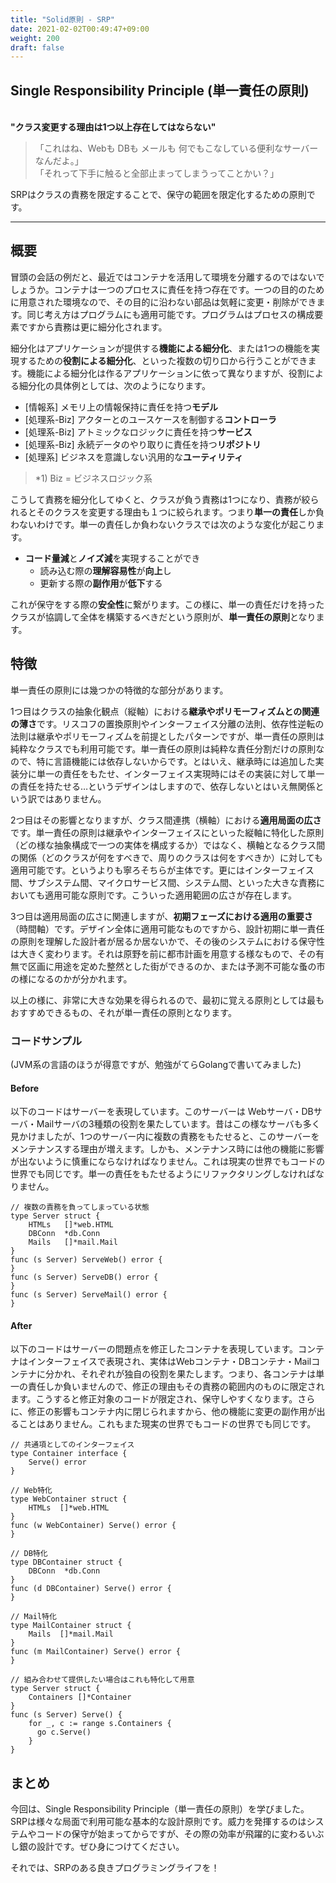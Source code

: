 ```yaml
---
title: "Solid原則 - SRP"
date: 2021-02-02T00:49:47+09:00
weight: 200
draft: false
---
```


## Single Responsibility Principle (単一責任の原則)
&nbsp;  
**"クラス変更する理由は1つ以上存在してはならない"**

> 「これはね、Webも DBも メールも 何でもこなしている便利なサーバーなんだよ。」  
> 「それって下手に触ると全部止まってしまうってことかい？」

SRPはクラスの責務を限定することで、保守の範囲を限定化するための原則です。

---
## 概要
<!-- <details> -->

冒頭の会話の例だと、最近ではコンテナを活用して環境を分離するのではないでしょうか。コンテナは一つのプロセスに責任を持つ存在です。一つの目的のために用意された環境なので、その目的に沿わない部品は気軽に変更・削除ができます。同じ考え方はプログラムにも適用可能です。プログラムはプロセスの構成要素ですから責務は更に細分化されます。

細分化はアプリケーションが提供する**機能による細分化**、または1つの機能を実現するための**役割による細分化**、といった複数の切り口から行うことができます。機能による細分化は作るアプリケーションに依って異なりますが、役割による細分化の具体例としては、次のようになります。

- [情報系] メモリ上の情報保持に責任を持つ**モデル**
- [処理系-Biz] アクターとのユースケースを制御する**コントローラ**
- [処理系-Biz] アトミックなロジックに責任を持つ**サービス**
- [処理系-Biz] 永続データのやり取りに責任を持つ**リポジトリ**
- [処理系] ビジネスを意識しない汎用的な**ユーティリティ**

> *1) Biz = ビジネスロジック系

こうして責務を細分化してゆくと、クラスが負う責務は1つになり、責務が絞られるとそのクラスを変更する理由も１つに絞られます。つまり**単一の責任**しか負わないわけです。単一の責任しか負わないクラスでは次のような変化が起こります。

- **コード量減**と**ノイズ減**を実現することができ
  - 読み込む際の**理解容易性**が**向上**し
  - 更新する際の**副作用**が**低下**する
  
これが保守をする際の**安全性**に繋がります。この様に、単一の責任だけを持ったクラスが協調して全体を構築するべきだという原則が、**単一責任の原則**となります。

## 特徴
単一責任の原則には幾つかの特徴的な部分があります。

1つ目はクラスの抽象化観点（縦軸）における**継承やポリモーフィズムとの関連の薄さ**です。リスコフの置換原則やインターフェイス分離の法則、依存性逆転の法則は継承やポリモーフィズムを前提としたパターンですが、単一責任の原則は純粋なクラスでも利用可能です。単一責任の原則は純粋な責任分割だけの原則なので、特に言語機能には依存しないからです。とはいえ、継承時には追加した実装分に単一の責任をもたせ、インターフェイス実現時にはその実装に対して単一の責任を持たせる…というデザインはしますので、依存しないとはいえ無関係という訳ではありません。

2つ目はその影響となりますが、クラス間連携（横軸）における**適用局面の広さ**です。単一責任の原則は継承やインターフェイスにといった縦軸に特化した原則（どの様な抽象構成で一つの実体を構成するか）ではなく、横軸となるクラス間の関係（どのクラスが何をすべきで、周りのクラスは何をすべきか）に対しても適用可能です。というよりも寧ろそちらが主体です。更にはインターフェイス間、サブシステム間、マイクロサービス間、システム間、といった大きな責務においても適用可能な原則です。こういった適用範囲の広さが存在します。

3つ目は適用局面の広さに関連しますが、**初期フェーズにおける適用の重要さ**（時間軸）です。デザイン全体に適用可能なものですから、設計初期に単一責任の原則を理解した設計者が居るか居ないかで、その後のシステムにおける保守性は大きく変わります。それは原野を前に都市計画を用意する様なもので、その有無で区画に用途を定めた整然とした街ができるのか、または予測不可能な蚤の市の様になるのかが分かれます。

以上の様に、非常に大きな効果を得られるので、最初に覚える原則としては最もおすすめできるもの、それが単一責任の原則となります。

### コードサンプル
(JVM系の言語のほうが得意ですが、勉強がてらGolangで書いてみました)

#### Before
以下のコードはサーバーを表現しています。このサーバーは Webサーバ・DBサーバ・Mailサーバの3種類の役割を果たしています。昔はこの様なサーバも多く見かけましたが、1つのサーバー内に複数の責務をもたせると、このサーバーをメンテナンスする理由が増えます。しかも、メンテナンス時には他の機能に影響が出ないように慎重にならなければなりません。これは現実の世界でもコードの世界でも同じです。単一の責任をもたせるようにリファクタリングしなければなりません。

```golang
// 複数の責務を負ってしまっている状態
type Server struct {
    HTMLs   []*web.HTML
    DBConn  *db.Conn
    Mails   []*mail.Mail
}
func (s Server) ServeWeb() error {
}
func (s Server) ServeDB() error {
}
func (s Server) ServeMail() error {
}
```

#### After
以下のコードはサーバーの問題点を修正したコンテナを表現しています。コンテナはインターフェイスで表現され、実体はWebコンテナ・DBコンテナ・Mailコンテナに分かれ、それぞれが独自の役割を果たします。つまり、各コンテナは単一の責任しか負いませんので、修正の理由もその責務の範囲内のものに限定されます。こうすると修正対象のコードが限定され、保守しやすくなります。さらに、修正の影響もコンテナ内に閉じられますから、他の機能に変更の副作用が出ることはありません。これもまた現実の世界でもコードの世界でも同じです。

```golang
// 共通項としてのインターフェイス
type Container interface {
    Serve() error
}

// Web特化
type WebContainer struct {
    HTMLs  []*web.HTML
}
func (w WebContainer) Serve() error {
}

// DB特化
type DBContainer struct {
    DBConn  *db.Conn
}
func (d DBContainer) Serve() error {
}

// Mail特化
type MailContainer struct {
    Mails  []*mail.Mail
}
func (m MailContainer) Serve() error {
}

// 組み合わせて提供したい場合はこれも特化して用意
type Server struct {
    Containers []*Container
}
func (s Server) Serve() {
    for _, c := range s.Containers {
      go c.Serve()
    }
}
```
<!-- </details> -->
## まとめ
今回は、Single Responsibility Principle（単一責任の原則）を学びました。SRPは様々な局面で利用可能な基本的な設計原則です。威力を発揮するのはシステムやコードの保守が始まってからですが、その際の効率が飛躍的に変わるいぶし銀の設計です。ぜひ身につけてください。

それでは、SRPのある良きプログラミングライフを！
